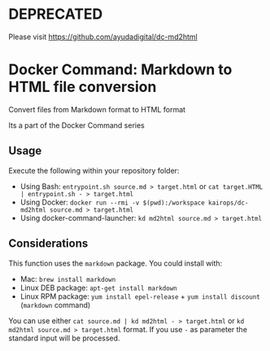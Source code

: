 # DEPRECATED

Please visit https://github.com/ayudadigital/dc-md2html

# Docker Command: Markdown to HTML file conversion

Convert files from Markdown format to HTML format

Its a part of the Docker Command series

## Usage

Execute the following within your repository folder:

- Using Bash: `entrypoint.sh source.md > target.html` or `cat target.HTML | entrypoint.sh - > target.html`
- Using Docker: `docker run --rmi -v $(pwd):/workspace kairops/dc-md2html source.md > target.html`
- Using docker-command-launcher: `kd md2html source.md > target.html`

## Considerations

This function uses the `markdown` package. You could install with:

- Mac: `brew install markdown`
- Linux DEB package: `apt-get install markdown`
- Linux RPM package:  `yum install epel-release` + `yum install discount` (`markdown` command)

You can use either `cat source.md | kd md2html - > target.html` or `kd md2html source.md > target.html` format. If you use `-` as parameter the standard input will be processed.
